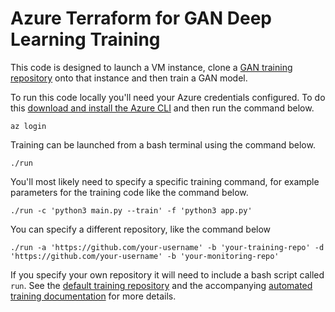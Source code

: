 # Azure Terraform for GAN Deep Learning Training

This code is designed to launch a VM instance, clone a [GAN training repository](https://github.com/sem-onyalo/gan-training-model) onto that instance and then train a GAN model.

To run this code locally you'll need your Azure credentials configured. To do this [download and install the Azure CLI](https://docs.microsoft.com/en-us/cli/azure/install-azure-cli) and then run the command below.

```
az login
```

Training can be launched from a bash terminal using the command below.

```
./run
```

You'll most likely need to specify a specific training command, for example parameters for the training code like the command below.

```
./run -c 'python3 main.py --train' -f 'python3 app.py'
``` 

You can specify a different repository, like the command below

```
./run -a 'https://github.com/your-username' -b 'your-training-repo' -d 'https://github.com/your-username' -b 'your-monitoring-repo'
```

If you specify your own repository it will need to include a bash script called `run`. See the [default training repository](https://github.com/sem-onyalo/gan-training-model) and the accompanying [automated training documentation](https://github.com/sem-onyalo/gan-training-doc) for more details.
